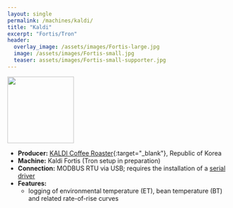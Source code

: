 ```yaml
---
layout: single
permalink: /machines/kaldi/
title: "Kaldi"
excerpt: "Fortis/Tron"
header:
  overlay_image: /assets/images/Fortis-large.jpg
  image: /assets/images/Fortis-small.jpg
  teaser: assets/images/Fortis-small-supporter.jpg
---
```


<img class="tab-image" src="{{ site.baseurl }}/assets/images/supporter-badge.png" width="150px">

* __Producer:__ [KALDI Coffee Roaster](http://www.kaldi.co.kr){:target="_blank"}, Republic of Korea
* __Machine:__ Kaldi Fortis (Tron setup in preparation)
* __Connection:__ MODBUS RTU via USB; requires the installation of a [serial driver](/modbus_serial/)
* __Features:__ 
  - logging of environmental temperature (ET), bean temperature (BT) and related rate-of-rise curves